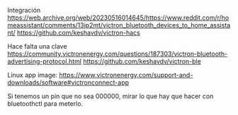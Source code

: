 Integración
https://web.archive.org/web/20230516014645/https://www.reddit.com/r/homeassistant/comments/13ip2mt/victron_bluetooth_devices_to_home_assistant/
https://github.com/keshavdv/victron-hacs

Hace falta una clave
https://community.victronenergy.com/questions/187303/victron-bluetooth-advertising-protocol.html
https://github.com/keshavdv/victron-ble

Linux app image: https://www.victronenergy.com/support-and-downloads/software#victronconnect-app

Si tenemos un pin que no sea 000000, mirar lo que hay que hacer con bluetoothctl para meterlo.
